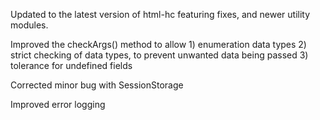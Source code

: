 
Updated to the latest version of html-hc featuring fixes, and newer utility modules.

Improved the checkArgs() method to allow 
    1) enumeration data types
    2) strict checking of data types, to prevent unwanted data being passed
    3) tolerance for undefined fields

Corrected minor bug with SessionStorage 

Improved error logging 